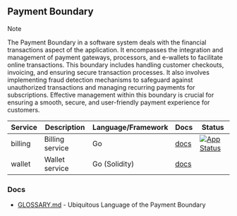 ## Payment Boundary

> [!NOTE]
> The Payment Boundary in a software system deals with the financial transactions aspect of the application. 
> It encompasses the integration and management of payment gateways, processors, and e-wallets to facilitate online 
> transactions. This boundary includes handling customer checkouts, invoicing, and ensuring secure transaction processes. 
> It also involves implementing fraud detection mechanisms to safeguard against unauthorized transactions and managing 
> recurring payments for subscriptions. Effective management within this boundary is crucial for ensuring a smooth, 
> secure, and user-friendly payment experience for customers.

| Service      | Description          | Language/Framework | Docs                                                  | Status                                                                                                                                                            |
|--------------|----------------------|--------------------|-------------------------------------------------------|-------------------------------------------------------------------------------------------------------------------------------------------------------------------|
| billing      | Billing service      | Go                 | [docs](./boundaries/payment/billing/README.md)         | [![App Status](https://argo.shortlink.best/api/badge?name=shortlink-billing&revision=true)](https://argo.shortlink.best/applications/shortlink-billing)           |
| wallet       | Wallet service       | Go (Solidity)      | [docs](./boundaries/payment/wallet/README.md)          |                                                                                                                                                                   |

### Docs

- [GLOSSARY.md](./GLOSSARY.md) - Ubiquitous Language of the Payment Boundary
